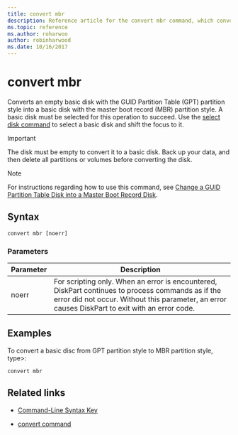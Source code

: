 ```yaml
---
title: convert mbr
description: Reference article for the convert mbr command, which converts an empty basic disk with the GUID Partition Table (GPT) partition style into a basic disk with the master boot record (MBR) partition style.
ms.topic: reference
ms.author: roharwoo
author: robinharwood
ms.date: 10/16/2017
---
```


# convert mbr

Converts an empty basic disk with the GUID Partition Table (GPT) partition style into a basic disk with the master boot record (MBR) partition style. A basic disk must be selected for this operation to succeed. Use the [select disk command](select-disk.md) to select a basic disk and shift the focus to it.

> [!IMPORTANT]
> The disk must be empty to convert it to a basic disk. Back up your data, and then delete all partitions or volumes before converting the disk.

> [!NOTE]
> For instructions regarding how to use this command, see [Change a GUID Partition Table Disk into a Master Boot Record Disk](/previous-versions/windows/it-pro/windows-server-2008-r2-and-2008/cc725797(v=ws.11)).

## Syntax

```
convert mbr [noerr]
```

### Parameters

| Parameter | Description |
| --------- | ----------- |
| noerr | For scripting only. When an error is encountered, DiskPart continues to process commands as if the error did not occur. Without this parameter, an error causes DiskPart to exit with an error code. |

## Examples

To convert a basic disc from GPT partition style to MBR partition style, type>:

```
convert mbr
```

## Related links

- [Command-Line Syntax Key](command-line-syntax-key.md)

- [convert command](convert.md)
